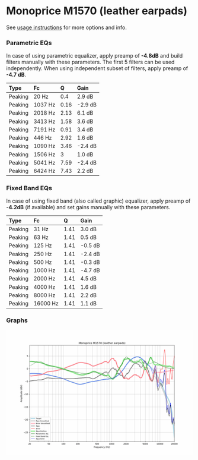 # Monoprice M1570 (leather earpads)
See [usage instructions](https://github.com/jaakkopasanen/AutoEq#usage) for more options and info.

### Parametric EQs
In case of using parametric equalizer, apply preamp of **-4.8dB** and build filters manually
with these parameters. The first 5 filters can be used independently.
When using independent subset of filters, apply preamp of **-4.7 dB**.

| Type    | Fc      |    Q | Gain    |
|:--------|:--------|:-----|:--------|
| Peaking | 20 Hz   | 0.4  | 2.9 dB  |
| Peaking | 1037 Hz | 0.16 | -2.9 dB |
| Peaking | 2018 Hz | 2.13 | 6.1 dB  |
| Peaking | 3413 Hz | 1.58 | 3.6 dB  |
| Peaking | 7191 Hz | 0.91 | 3.4 dB  |
| Peaking | 446 Hz  | 2.92 | 1.6 dB  |
| Peaking | 1090 Hz | 3.46 | -2.4 dB |
| Peaking | 1506 Hz | 3    | 1.0 dB  |
| Peaking | 5041 Hz | 7.59 | -2.4 dB |
| Peaking | 6424 Hz | 7.43 | 2.2 dB  |

### Fixed Band EQs
In case of using fixed band (also called graphic) equalizer, apply preamp of **-4.2dB**
(if available) and set gains manually with these parameters.

| Type    | Fc       |    Q | Gain    |
|:--------|:---------|:-----|:--------|
| Peaking | 31 Hz    | 1.41 | 3.0 dB  |
| Peaking | 63 Hz    | 1.41 | 0.5 dB  |
| Peaking | 125 Hz   | 1.41 | -0.5 dB |
| Peaking | 250 Hz   | 1.41 | -2.4 dB |
| Peaking | 500 Hz   | 1.41 | -0.3 dB |
| Peaking | 1000 Hz  | 1.41 | -4.7 dB |
| Peaking | 2000 Hz  | 1.41 | 4.5 dB  |
| Peaking | 4000 Hz  | 1.41 | 1.6 dB  |
| Peaking | 8000 Hz  | 1.41 | 2.2 dB  |
| Peaking | 16000 Hz | 1.41 | 1.1 dB  |

### Graphs
![](./Monoprice%20M1570%20(leather%20earpads).png)